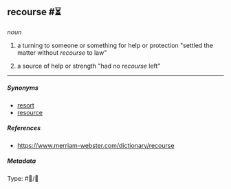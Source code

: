 ## recourse  #⏳

*noun*

1. a turning to someone or something for help or protection
   "settled the matter without *recourse* to law"

1. a source of help or strength
   "had no *recourse* left"

---

##### Synonyms

* [resort](resort.md)
* [resource](resource.md)

##### References

* https://www.merriam-webster.com/dictionary/recourse

##### Metadata

Type: #💬/💬 
